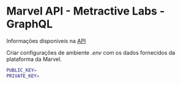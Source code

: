# Marvel API - Metractive Labs - GraphQL

Informações disponíveis na [API](https://developer.marvel.com)

Criar configurações de ambiente *.env* com os dados fornecidos da plataforma da Marvel.

```bash
PUBLIC_KEY=
PRIVATE_KEY=
```

